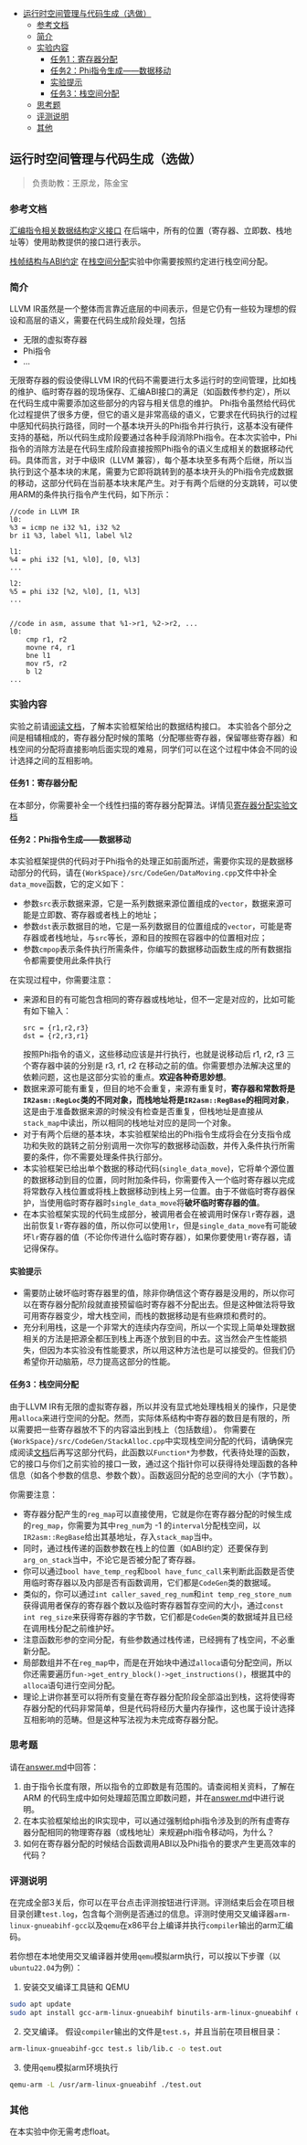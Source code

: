 - [运行时空间管理与代码生成（选做）](#运行时空间管理与代码生成选做)
  - [参考文档](#参考文档)
  - [简介](#简介)
  - [实验内容](#实验内容)
    - [任务1：寄存器分配](#任务1寄存器分配)
    - [任务2：Phi指令生成——数据移动](#任务2phi指令生成数据移动)
    - [实验提示](#实验提示)
    - [任务3：栈空间分配](#任务3栈空间分配)
  - [思考题](#思考题)
  - [评测说明](#评测说明)
  - [其他](#其他)

## 运行时空间管理与代码生成（选做）

> 负责助教：王原龙，陈金宝

### 参考文档
[汇编指令相关数据结构定义接口](AsmValue.md)
在后端中，所有的位置（寄存器、立即数、栈地址等）使用助教提供的接口进行表示。

[栈帧结构与ABI约定](StackFrameAndABI.md)
在[栈空间分配](##栈空间分配)实验中你需要按照约定进行栈空间分配。

### 简介
LLVM IR虽然是一个整体而言靠近底层的中间表示，但是它仍有一些较为理想的假设和高层的语义，需要在代码生成阶段处理，包括
- 无限的虚拟寄存器
- Phi指令
- ...

无限寄存器的假设使得LLVM IR的代码不需要进行太多运行时的空间管理，比如栈的维护、临时寄存器的现场保存、汇编ABI接口的满足（如函数传参约定），所以在代码生成中需要添加这些部分的内容与相关信息的维护。
Phi指令虽然给代码优化过程提供了很多方便，但它的语义是非常高级的语义，它要求在代码执行的过程中感知代码执行路径，同时一个基本块开头的Phi指令并行执行，这基本没有硬件支持的基础，所以代码生成阶段要通过各种手段消除Phi指令。在本次实验中，Phi指令的消除方法是在代码生成阶段直接按照Phi指令的语义生成相关的数据移动代码。具体而言，对于中级IR（LLVM 兼容），每个基本块至多有两个后继，所以当执行到这个基本块的末尾，需要为它即将跳转到的基本块开头的Phi指令完成数据的移动，这部分代码在当前基本块末尾产生。对于有两个后继的分支跳转，可以使用ARM的条件执行指令产生代码，如下所示：
```
//code in LLVM IR
l0:
%3 = icmp ne i32 %1, i32 %2
br i1 %3, label %l1, label %l2

l1:
%4 = phi i32 [%1, %l0], [0, %l3]
...

l2:
%5 = phi i32 [%2, %l0], [1, %l3]
...


//code in asm, assume that %1->r1, %2->r2, ...
l0:
    cmp r1, r2
    movne r4, r1
    bne l1
    mov r5, r2
    b l2
...
```

### 实验内容
实验之前请[阅读文档](#参考文档)，了解本实验框架给出的数据结构接口。
本实验各个部分之间是相辅相成的，寄存器分配时候的策略（分配哪些寄存器，保留哪些寄存器）和栈空间的分配将直接影响后面实现的难易，同学们可以在这个过程中体会不同的设计选择之间的互相影响。

#### 任务1：寄存器分配
在本部分，你需要补全一个线性扫描的寄存器分配算法。详情见[寄存器分配实验文档](RegAlloc.md)

#### 任务2：Phi指令生成——数据移动
本实验框架提供的代码对于Phi指令的处理正如前面所述，需要你实现的是数据移动部分的代码，请在`{WorkSpace}/src/CodeGen/DataMoving.cpp`文件中补全`data_move`函数，它的定义如下：
- 参数`src`表示数据来源，它是一系列数据来源位置组成的`vector`，数据来源可能是立即数、寄存器或者栈上的地址；
- 参数`dst`表示数据目的地，它是一系列数据目的位置组成的`vector`，可能是寄存器或者栈地址，与`src`等长，源和目的按照在容器中的位置相对应；
- 参数`cmpop`表示条件执行所需条件，你编写的数据移动函数生成的所有数据指令都需要使用此条件执行

在实现过程中，你需要注意：
- 来源和目的有可能包含相同的寄存器或栈地址，但不一定是对应的，比如可能有如下输入：
  ```
  src = {r1,r2,r3}
  dst = {r2,r3,r1}
  ```
  按照Phi指令的语义，这些移动应该是并行执行，也就是说移动后 r1, r2, r3 三个寄存器中装的分别是 r3, r1, r2 在移动之前的值。你需要想办法解决这里的依赖问题，这也是这部分实验的重点。**欢迎各种奇思妙想**。
- 数据来源可能有重复，但目的地不会重复，来源有重复时，**寄存器和常数将是`IR2asm::RegLoc`类的不同对象，而栈地址将是`IR2asm::RegBase`的相同对象**，这是由于准备数据来源的时候没有检查是否重复，但栈地址是直接从`stack_map`中读出，所以相同的栈地址对应的是同一个对象。
- 对于有两个后继的基本块，本实验框架给出的Phi指令生成将会在分支指令成功和失败的跳转之前分别调用一次你写的数据移动函数，并传入条件执行所需要的条件，你不需要处理条件执行部分。
- 本实验框架已给出单个数据的移动代码(`single_data_move`)，它将单个源位置的数据移动到目的位置，同时附加条件码，你需要传入一个临时寄存器以完成将常数存入栈位置或将栈上数据移动到栈上另一位置。由于不做临时寄存器保护，当使用临时寄存器时`single_data_move`将**破坏临时寄存器的值**。
- 在本实验框架实现的代码生成部分，被调用者会在被调用时保存`lr`寄存器，退出前恢复`lr`寄存器的值，所以你可以使用`lr`，但是`single_data_move`有可能破坏`lr`寄存器的值（不论你传进什么临时寄存器），如果你要使用`lr`寄存器，请记得保存。

#### 实验提示
- 需要防止破坏临时寄存器里的值，除非你确信这个寄存器是没用的，所以你可以在寄存器分配阶段就直接预留临时寄存器不分配出去。但是这种做法将导致可用寄存器变少，增大栈空间，而栈的数据移动是有些麻烦和费时的。
- 充分利用栈，这是一个非常大的连续内存空间，所以一个实现上简单处理数据相关的方法是把源全都压到栈上再逐个放到目的中去。这当然会产生性能损失，但因为本实验没有性能要求，所以用这种方法也是可以接受的。但我们仍希望你开动脑筋，尽力提高这部分的性能。

#### 任务3：栈空间分配
由于LLVM IR有无限的虚拟寄存器，所以并没有显式地处理栈相关的操作，只是使用`alloca`来进行空间的分配。然而，实际体系结构中寄存器的数目是有限的，所以需要把一些寄存器放不下的内容溢出到栈上（包括数组）。
你需要在`{WorkSpace}/src/CodeGen/StackAlloc.cpp`中实现栈空间分配的代码，请确保完成阅读[文档](#参考文档)后再写这部分代码，此函数以`Function*`为参数，代表待处理的函数，它的接口与你们之前实验的接口一致，通过这个指针你可以获得待处理函数的各种信息（如各个参数的信息、参数个数）。函数返回分配的总空间的大小（字节数）。

你需要注意：
- 寄存器分配产生的`reg_map`可以直接使用，它就是你在寄存器分配的时候生成的`reg_map`，你需要为其中`reg_num`为 -1 的`interval`分配栈空间，以`IR2asm::RegBase`给出其基地址，存入`stack_map`当中。
- 同时，通过栈传递的函数参数在栈上的位置（如ABI约定）还要保存到`arg_on_stack`当中，不论它是否被分配了寄存器。
- 你可以通过`bool have_temp_reg`和`bool have_func_call`来判断此函数是否使用临时寄存器以及内部是否有函数调用，它们都是`CodeGen`类的数据域。
- 类似的，你可以通过`int caller_saved_reg_num`和`int temp_reg_store_num`获得调用者保存的寄存器个数以及临时寄存器暂存空间的大小，通过`const int reg_size`来获得寄存器的字节数，它们都是`CodeGen`类的数据域并且已经在调用栈分配之前维护好。
- 注意函数形参的空间分配，有些参数通过栈传递，已经拥有了栈空间，不必重新分配。
- 局部数组并不在`reg_map`中，而是在开始块中通过`alloca`语句分配空间，所以你还需要遍历`fun->get_entry_block()->get_instructions()`，根据其中的`alloca`语句进行空间分配。
- 理论上讲你甚至可以将所有变量在寄存器分配阶段全部溢出到栈，这将使得寄存器分配的代码非常简单，但是代码将经历大量内存操作，这也属于设计选择互相影响的范畴。但是这种写法视为未完成寄存器分配。

### 思考题

请在[answer.md](answer.md)中回答：

1. 由于指令长度有限，所以指令的立即数是有范围的。请查阅相关资料，了解在ARM 的代码生成中如何处理超范围立即数问题，并在[answer.md](answer.md)中进行说明。
2. 在本实验框架给出的IR实现中，可以通过强制给phi指令涉及到的所有虚寄存器分配相同的物理寄存器（或栈地址）来规避phi指令移动吗，为什么？
3. 如何在寄存器分配的时候结合函数调用ABI以及Phi指令的要求产生更高效率的代码？

### 评测说明

在完成全部3关后，你可以在平台点击评测按钮进行评测。评测结束后会在项目根目录创建`test.log`，包含每个测例是否通过的信息。评测时使用交叉编译器`arm-linux-gnueabihf-gcc`以及`qemu`在x86平台上编译并执行`compiler`输出的arm汇编码。

若你想在本地使用交叉编译器并使用`qemu`模拟arm执行，可以按以下步骤（以`ubuntu22.04`为例）：

1. 安装交叉编译工具链和 QEMU
```bash
sudo apt update
sudo apt install gcc-arm-linux-gnueabihf binutils-arm-linux-gnueabihf qemu-user qemu-user-static
```
2. 交叉编译。
假设`compiler`输出的文件是`test.s`，并且当前在项目根目录：
```bash
arm-linux-gnueabihf-gcc test.s lib/lib.c -o test.out
```
3. 使用`qemu`模拟arm环境执行
```bash
qemu-arm -L /usr/arm-linux-gnueabihf ./test.out
```

### 其他

在本实验中你无需考虑float。



